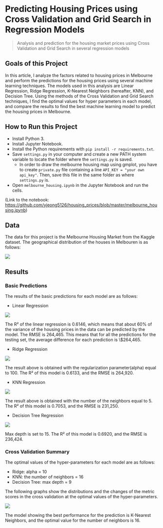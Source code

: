 # Predicting Housing Prices using Cross Validation and Grid Search in Regression Models
> Analysis and prediction for the housing market prices using Cross Validation and Grid Search in several regression models

## Goals of this Project
In this article, I analyze the factors related to housing prices in Melbourne and perform the predictions for the housing prices using several machine learning techniques. The models used in this analysis are Linear Regression, Ridge Regression, K-Nearest Neighbors (hereafter, KNN), and Decision Tree. Using the methods of the Cross Validation and Grid Search techniques, I find the optimal values for hyper parameters in each model, and compare the results to find the best machine learning model to predict the housing prices in Melbourne.

## How to Run this Project
- Install Python 3.
- Install Jupyter Notebook.
- Install the Python requirements with ```pip install -r requirements.txt```.
- Save ```settings.py``` in your computer and create a new PATH system variable to locate the folder where the ```settings.py``` is saved.
   - In order to draw the melbourne housing map using gmplot, you have to create ```private.py``` file containing a line ```API_KEY = "your own api_key"```. Then, save this file in the same folder as where ```settings.py``` is.
- Open ```melbourne_housing.ipynb``` in the Jupyter Notebook and run the cells.

(Link to the notebook: https://github.com/yjeong5126/housing_prices/blob/master/melbourne_housing.ipynb)

## Data
The data for this project is the Melbourne Housing Market from the Kaggle dataset. The geographical distribution of the houses in Melbouren is as follows:

![](https://github.com/yjeong5126/housing_prices/blob/master/images/melbourne_housing.png)

## Results
### Basic Predictions
The results of the basic predictions for each model are as follows:

- Linear Regression

![](https://github.com/yjeong5126/housing_prices/blob/master/images/linear_regression_1.PNG)

The R² of the linear regression is 0.6146, which means that about 60% of the variance of the housing prices in the data can be predicted by the model. The RMSE is 264,465. This means that for all the predictions for the testing set, the average difference for each prediction is \\$264,465.

- Ridge Regression

![](https://github.com/yjeong5126/housing_prices/blob/master/images/ridge_regression_1.PNG)

The result above is obtained with the regularization parameter(alpha) equal to 100. The R² of this model is 0.6133, and the RMSE is 264,920.

- KNN Regression

![](https://github.com/yjeong5126/housing_prices/blob/master/images/knn_regression_1.PNG)

The result above is obtained with the number of the neighbors equal to 5. The R² of this model is 0.7053, and the RMSE is 231,250.

- Decision Tree Regression

![](https://github.com/yjeong5126/housing_prices/blob/master/images/dt_regression_1.PNG)

Max depth is set to 15. The R² of this model is 0.6920, and the RMSE is 236,424.

### Cross Validation Summary

The optimal values of the hyper-parameters for each model are as follows:
- Ridge: alpha = 10
- KNN: the number of neighbors = 16
- Decision Tree: max depth = 9

The following graphs show the distributions and the changes of the metric scores in the cross validation at the optimal values of the hyper-parameters.

![](https://github.com/yjeong5126/housing_prices/blob/master/images/cross_val_summary_graph.PNG)

The model showing the best performance for the prediction is K-Nearest Neighbors, and the optimal value for the number of neighbors is 16.
